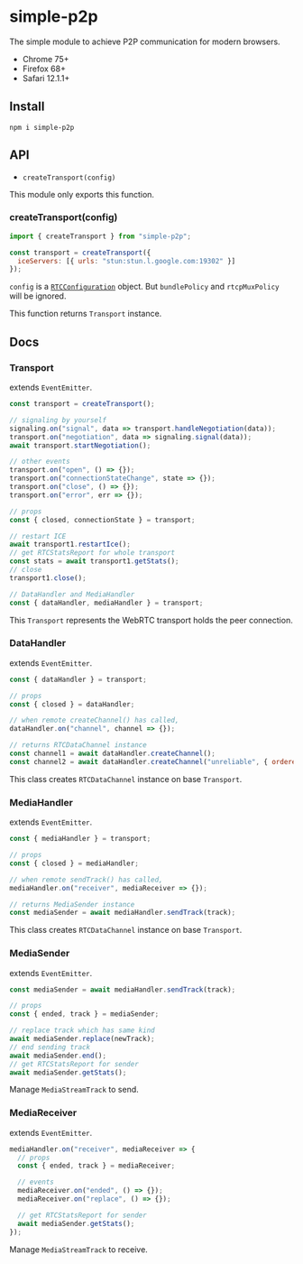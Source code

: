 # simple-p2p

The simple module to achieve P2P communication for modern browsers.

- Chrome 75+
- Firefox 68+
- Safari 12.1.1+

## Install

```
npm i simple-p2p
```

## API

- `createTransport(config)`

This module only exports this function.

### createTransport(config)

```js
import { createTransport } from "simple-p2p";

const transport = createTransport({
  iceServers: [{ urls: "stun:stun.l.google.com:19302" }]
});
```

`config` is a [`RTCConfiguration`](https://w3c.github.io/webrtc-pc/#rtcconfiguration-dictionary) object.
But `bundlePolicy` and `rtcpMuxPolicy` will be ignored.

This function returns `Transport` instance.

## Docs
### Transport

extends `EventEmitter`.

```js
const transport = createTransport();

// signaling by yourself
signaling.on("signal", data => transport.handleNegotiation(data));
transport.on("negotiation", data => signaling.signal(data));
await transport.startNegotiation();

// other events
transport.on("open", () => {});
transport.on("connectionStateChange", state => {});
transport.on("close", () => {});
transport.on("error", err => {});

// props
const { closed, connectionState } = transport;

// restart ICE
await transport1.restartIce();
// get RTCStatsReport for whole transport
const stats = await transport1.getStats();
// close
transport1.close();

// DataHandler and MediaHandler
const { dataHandler, mediaHandler } = transport;
```

This `Transport` represents the WebRTC transport holds the peer connection.

### DataHandler

extends `EventEmitter`.

```js
const { dataHandler } = transport;

// props
const { closed } = dataHandler;

// when remote createChannel() has called,
dataHandler.on("channel", channel => {});

// returns RTCDataChannel instance
const channel1 = await dataHandler.createChannel();
const channel2 = await dataHandler.createChannel("unreliable", { ordered: false });
```

This class creates `RTCDataChannel` instance on base `Transport`.

### MediaHandler

extends `EventEmitter`.

```js
const { mediaHandler } = transport;

// props
const { closed } = mediaHandler;

// when remote sendTrack() has called,
mediaHandler.on("receiver", mediaReceiver => {});

// returns MediaSender instance
const mediaSender = await mediaHandler.sendTrack(track);
```

This class creates `RTCDataChannel` instance on base `Transport`.


### MediaSender

extends `EventEmitter`.

```js
const mediaSender = await mediaHandler.sendTrack(track);

// props
const { ended, track } = mediaSender;

// replace track which has same kind
await mediaSender.replace(newTrack);
// end sending track
await mediaSender.end();
// get RTCStatsReport for sender
await mediaSender.getStats();
```

Manage `MediaStreamTrack` to send.

### MediaReceiver

extends `EventEmitter`.

```js
mediaHandler.on("receiver", mediaReceiver => {
  // props
  const { ended, track } = mediaReceiver;

  // events
  mediaReceiver.on("ended", () => {});
  mediaReceiver.on("replace", () => {});

  // get RTCStatsReport for sender
  await mediaSender.getStats();
});
```

Manage `MediaStreamTrack` to receive.
